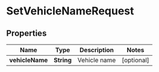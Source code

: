 # SetVehicleNameRequest

## Properties
Name | Type | Description | Notes
------------ | ------------- | ------------- | -------------
**vehicleName** | **String** | Vehicle name |  [optional]
